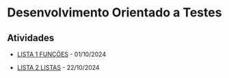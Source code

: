 # Desenvolvimento Orientado a Testes

## Atividades
* [LISTA 1 FUNÇÕES](/terceiro-periodo/dot/lista_de_funcoes/) - 01/10/2024

* [LISTA 2 LISTAS](/terceiro-periodo/dot/lista_de_listas/) - 22/10/2024
